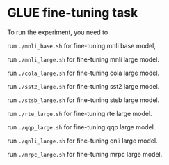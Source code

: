 # GLUE fine-tuning task
To run the experiment, you need to

run `./mnli_base.sh` for fine-tuning mnli base model, 

run `./mnli_large.sh` for fine-tuning mnli large model.

run `./cola_large.sh` for fine-tuning cola large model.

run `./sst2_large.sh` for fine-tuning sst2 large model.

run `./stsb_large.sh` for fine-tuning stsb large model.

run `./rte_large.sh` for fine-tuning rte large model.

run `./qqp_large.sh` for fine-tuning qqp large model.

run `./qnli_large.sh` for fine-tuning qnli large model.

run `./mrpc_large.sh` for fine-tuning mrpc large model.
